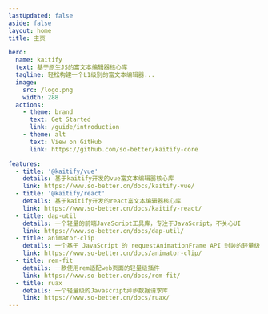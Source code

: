```yaml
---
lastUpdated: false
aside: false
layout: home
title: 主页

hero:
  name: kaitify
  text: 基于原生JS的富文本编辑器核心库
  tagline: 轻松构建一个L1级别的富文本编辑器...
  image:
    src: /logo.png
    width: 288
  actions:
    - theme: brand
      text: Get Started
      link: /guide/introduction
    - theme: alt
      text: View on GitHub
      link: https://github.com/so-better/kaitify-core

features:
  - title: '@kaitify/vue'
    details: 基于kaitify开发的vue富文本编辑器核心库
    link: https://www.so-better.cn/docs/kaitify-vue/
  - title: '@kaitify/react'
    details: 基于kaitify开发的react富文本编辑器核心库
    link: https://www.so-better.cn/docs/kaitify-react/
  - title: dap-util
    details: 一个轻量的前端JavaScript工具库，专注于JavaScript，不关心UI
    link: https://www.so-better.cn/docs/dap-util/
  - title: animator-clip
    details: 一个基于 JavaScript 的 requestAnimationFrame API 封装的轻量级 JS 动画插件
    link: https://www.so-better.cn/docs/animator-clip/
  - title: rem-fit
    details: 一款使用rem适配web页面的轻量级插件
    link: https://www.so-better.cn/docs/rem-fit/
  - title: ruax
    details: 一个轻量级的Javascript异步数据请求库
    link: https://www.so-better.cn/docs/ruax/
---
```

